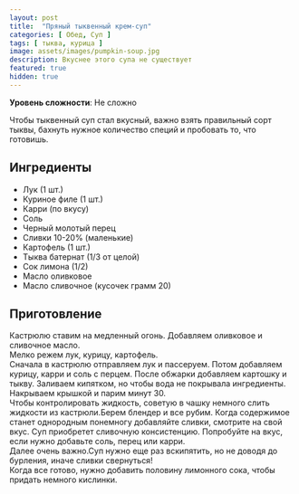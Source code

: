 ```yaml
---
layout: post
title:  "Пряный тыквенный крем-суп"
categories: [ Обед, Суп ]
tags: [ тыква, курица ]
image: assets/images/pumpkin-soup.jpg
description: Вкуснее этого супа не существует
featured: true
hidden: true
---
```


**Уровень сложности**: Не сложно

Чтобы тыквенный суп стал вкусный, важно взять правильный сорт тыквы, бахнуть нужное количество специй и пробовать то, что готовишь.

## Ингредиенты  

* Лук (1 шт.)
* Куриное филе (1 шт.)
* Карри (по вкусу)
* Соль
* Черный молотый перец
* Сливки 10-20% (маленькие)
* Картофель (1 шт.)
* Тыква батернат (1/3 от целой)
* Сок лимона (1/2)
* Масло оливковое
* Масло сливочное (кусочек грамм 20)

## Приготовление  

Кастрюлю ставим на медленный огонь. Добавляем оливковое и сливочное масло.  
Мелко режем лук, курицу, картофель.  
Сначала в кастрюлю отправляем лук и пассеруем. Потом добавляем курицу, карри и соль с перцем. После обжарки добавляем картошку и тыкву. Заливаем кипятком, но чтобы вода не покрывала ингредиенты. Накрываем крышкой и парим минут 30.  
Чтобы контролировать жидкость, советую в чашку немного слить жидкости из кастрюли.Берем блендер и все рубим. Когда содержимое станет однородным понемногу добавляйте сливки, смотрите на свой вкус. Суп приобретет сливочную консистенцию. Попробуйте на вкус, если нужно добавьте соль, перец или карри.  
Далее очень важно.Суп нужно еще раз вскипятить, но не доводя до бурления, иначе сливки свернуться!  
Когда все готово, нужно добавить половину лимонного сока, чтобы придать немного кислинки.  